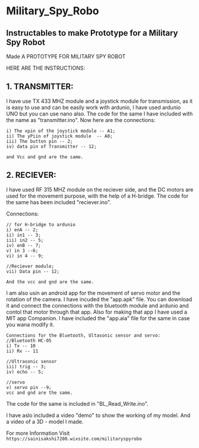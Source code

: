 # Military_Spy_Robo
Instructables to make Prototype for a Military Spy Robot
-----

Made A PROTOTYPE FOR MILITARY SPY ROBOT

HERE ARE THE INSTRUCTIONS:
## 1. TRANSMITTER:

I have use TX 433 MHZ module and a joystick module for transmission, as it is easy to use and can be easily work with ardunio, I have used ardunio UNO but you can use nano also.
The code for the same I have included with the name as "transmitter.ino".
Now here are the connections:

```
i) The xpin of the joystick module -- A1;
ii) The yPiin of joystick module  -- A0;
iii) The button pin -- 2;
iv) data pin of Transmitter -- 12;

and Vcc and gnd are the same.
```


## 2. RECIEVER:

I have used RF 315 MHZ module on the reciever side, and the DC motors are used for the movement purpose, with the help of a H-bridge.
The code for the same has been included "reciever.ino".

Connections:

```
// for H-bridge to ardunio 
i) enA -- 2;
ii) in1 -- 3;
iii) in2 -- 5;
iv) enB -- 7;
v) in 3 --6;
vi) in 4 -- 9;

//Reciever module;
vii) Data pin -- 12;

And the vcc and gnd are the same.
```

I am also usin an android app for the movement of servo motor and the rotation of the camera.
I have incuded the "app.apk" file. You can download it and connect the connections with the bluetooth module and ardunio and contol that motor through that app.
Also for making that app I have used a MIT app Companion. I have included the "app.aia" file for the same in case you wana modify it.

```
Connections for the Bluetooth, Ultasonic sensor and servo:
//Bluetooth HC-05
i) Tx -- 10
ii) Rx -- 11

//Ultrasonic sensor
iii) trig -- 3;
iv) echo -- 5;

//servo
v) servo pin --9;
vcc and gnd are the same.
```

The code for the same is included in "BL_Read_Write.ino".

I have aslo included a video "demo" to show the working of my model.
And a video of a 3D - model I made.

For more Information Visit
`https://sainisakshi7200.wixsite.com/militaryspyrobo`


